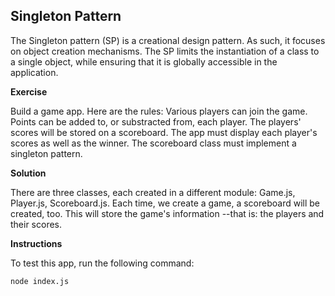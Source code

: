 ## Singleton Pattern
The Singleton pattern (SP) is a creational design pattern. As such, it focuses on object creation mechanisms. The SP limits the instantiation of a class to a single object, while ensuring that it is globally accessible in the application. 

**Exercise**

Build a game app. Here are the rules: Various players can join the game. Points can be added to, or substracted from, each player. The players' scores will be stored on a scoreboard. The app must display each player's scores as well as the  winner. The scoreboard class must implement a singleton pattern. 

**Solution**

There are three classes, each created in a different module: Game.js, Player.js, Scoreboard.js. Each time, we create a game, a scoreboard will be created, too. This will store the game's information --that is: the players and their scores. 

**Instructions**

To test this app, run the following command:
````
node index.js
````


